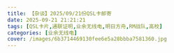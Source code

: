 ```yaml
---
title: 【杂谈】2025/09/21份QSL卡邮寄
date: 2025-09-21 21:21:21
tags: [QSL卡片,通联证明,业余无线电,明日方舟,RM战队,高校]
categories: [业余无线电]
cover: /images/6b3714469130fee6e5a28bbba7581360.jpg
---
```

